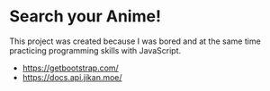# Search your Anime!

This project was created because I was bored and at the 
same time practicing programming skills with JavaScript.

- https://getbootstrap.com/
- https://docs.api.jikan.moe/
